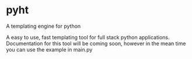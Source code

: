 # pyht
A templating engine for python

A easy to use, fast templating tool for full stack python applications.
Documentation for this tool will be coming soon, however in the mean time you can use the example in main.py
